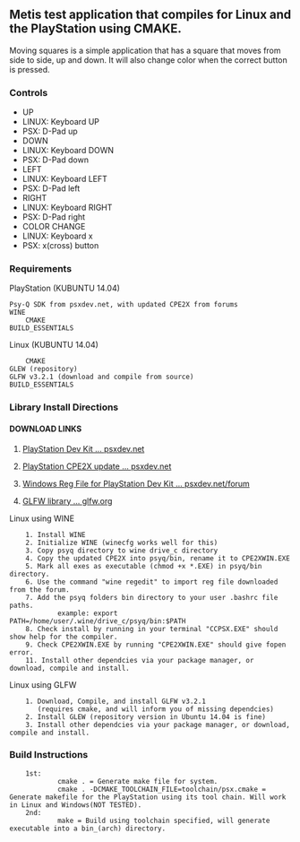 ## Metis test application that compiles for Linux and the PlayStation using CMAKE.

Moving squares is a simple application that has a square that moves from side to side, up and down. It will also change color when the correct button is pressed.

### Controls
* UP
 * LINUX: Keyboard UP
 * PSX: D-Pad up
* DOWN
 * LINUX: Keyboard DOWN
 * PSX: D-Pad down
* LEFT
 * LINUX: Keyboard LEFT
 * PSX: D-Pad left
* RIGHT
 * LINUX: Keyboard RIGHT
 * PSX: D-Pad right
* COLOR CHANGE
 * LINUX: Keyboard x
 * PSX: x(cross) button

### Requirements

PlayStation (KUBUNTU 14.04)

	Psy-Q SDK from psxdev.net, with updated CPE2X from forums
	WINE
        CMAKE
	BUILD_ESSENTIALS
	
Linux (KUBUNTU 14.04)

        CMAKE
	GLEW (repository)
	GLFW v3.2.1 (download and compile from source)
	BUILD_ESSENTIALS
	

### Library Install Directions

#### DOWNLOAD LINKS
   1. [PlayStation Dev Kit ... psxdev.net](http://www.psxdev.net/downloads.html)
   
   2. [PlayStation CPE2X update ... psxdev.net](http://www.psxdev.net/forum/viewtopic.php?f=53&t=225)

   3. [Windows Reg File for PlayStation Dev Kit ... psxdev.net/forum](http://www.psxdev.net/forum/viewtopic.php?f=49&t=206)

   4. [GLFW library ... glfw.org](http://www.glfw.org/download.html)

Linux using WINE

        1. Install WINE
        2. Initialize WINE (winecfg works well for this)
        3. Copy psyq directory to wine drive_c directory
        4. Copy the updated CPE2X into psyq/bin, rename it to CPE2XWIN.EXE
        5. Mark all exes as executable (chmod +x *.EXE) in psyq/bin directory.
        6. Use the command "wine regedit" to import reg file downloaded from the forum.
        7. Add the psyq folders bin directory to your user .bashrc file paths.
                example: export PATH=/home/user/.wine/drive_c/psyq/bin:$PATH
        8. Check install by running in your terminal "CCPSX.EXE" should show help for the compiler.
        9. Check CPE2XWIN.EXE by running "CPE2XWIN.EXE" should give fopen error.
        11. Install other dependcies via your package manager, or download, compile and install.
        
Linux using GLFW

        1. Download, Compile, and install GLFW v3.2.1 
           (requires cmake, and will inform you of missing dependcies)
        2. Install GLEW (repository version in Ubuntu 14.04 is fine)
        3. Install other dependcies via your package manager, or download, compile and install.
	
### Build Instructions
        1st:
                cmake . = Generate make file for system.
                cmake . -DCMAKE_TOOLCHAIN_FILE=toolchain/psx.cmake = Generate makefile for the PlayStation using its tool chain. Will work in Linux and Windows(NOT TESTED).
        2nd:
                make = Build using toolchain specified, will generate executable into a bin_(arch) directory.


